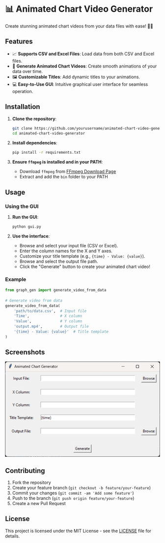 # 📊 Animated Chart Video Generator

Create stunning animated chart videos from your data files with ease! 🎥✨

## Features

- 📈 **Supports CSV and Excel Files**: Load data from both CSV and Excel files.
- 🎥 **Generate Animated Chart Videos**: Create smooth animations of your data over time.
- 🖼️ **Customizable Titles**: Add dynamic titles to your animations.
- 💻 **Easy-to-Use GUI**: Intuitive graphical user interface for seamless operation.

## Installation

1. **Clone the repository**:
   ```bash
   git clone https://github.com/yourusername/animated-chart-video-generator.git
   cd animated-chart-video-generator
   ```

2. **Install dependencies**:
   ```bash
   pip install -r requirements.txt
   ```

3. **Ensure `ffmpeg` is installed and in your PATH**:
   - Download `ffmpeg` from [FFmpeg Download Page](https://ffmpeg.org/download.html)
   - Extract and add the `bin` folder to your PATH

## Usage

### Using the GUI

1. **Run the GUI**:
   ```bash
   python gui.py
   ```

2. **Use the interface**:
   - Browse and select your input file (CSV or Excel).
   - Enter the column names for the X and Y axes.
   - Customize your title template (e.g., `{time} - Value: {value}`).
   - Browse and select the output file path.
   - Click the "Generate" button to create your animated chart video!

### Example

```python
from graph_gen import generate_video_from_data

# Generate video from data
generate_video_from_data(
    'path/to/data.csv',  # Input file
    'Time',              # X column
    'Value',             # Y column
    'output.mp4',        # Output file
    '{time} - Value: {value}'  # Title template
)
```

## Screenshots

![GUI Screenshot](screenshots/gui.png)

## Contributing

1. Fork the repository
2. Create your feature branch (`git checkout -b feature/your-feature`)
3. Commit your changes (`git commit -am 'Add some feature'`)
4. Push to the branch (`git push origin feature/your-feature`)
5. Create a new Pull Request

## License

This project is licensed under the MIT License - see the [LICENSE](LICENSE) file for details.
